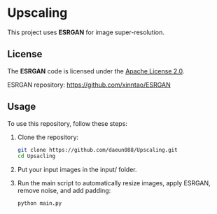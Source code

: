 # Upscaling

This project uses **ESRGAN** for image super-resolution.

## License

The **ESRGAN** code is licensed under the [Apache License 2.0](http://www.apache.org/licenses/LICENSE-2.0).

ESRGAN repository: https://github.com/xinntao/ESRGAN

## Usage

To use this repository, follow these steps:

1. Clone the repository:
   ```bash
   git clone https://github.com/daeun088/Upscaling.git
   cd Upsacling
   ```
2. Put your input images in the input/ folder.

3. Run the main script to automatically resize images, apply ESRGAN, remove noise, and add padding:
   ```bash
   python main.py
   ```
